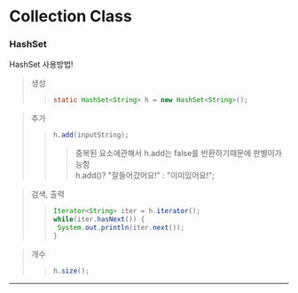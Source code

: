 # Collection Class

### HashSet<type>
HashSet 사용방법!

>생성
>> ```java
>>static HashSet<String> h = new HashSet<String>();
>>```
  
>추가
>>```java
>>h.add(inputString);
>>```
>>>중복된 요소에관해서 h.add는 false를 반환하기때문에 판별이가능함<br/>h.add()? "잘들어갔어요!" : "이미있어요!";

>검색, 출력
>>```java
>>Iterator<String> iter = h.iterator();
>>while(iter.hasNext()) {
>>  System.out.println(iter.next());
>>}
>>```

>개수
>>```java
>>h.size();
>>```
---
